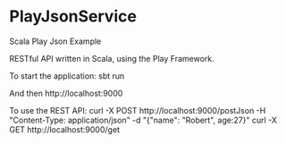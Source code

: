 # PlayJsonService
Scala Play Json Example


RESTful API written in Scala, using the Play Framework.

To start the application:
    sbt run

And then http://localhost:9000

To use the REST API:
	curl -X POST http://localhost:9000/postJson -H "Content-Type: application/json" -d "{"name": "Robert", age:27}"
	curl -X GET http://localhost:9000/get
